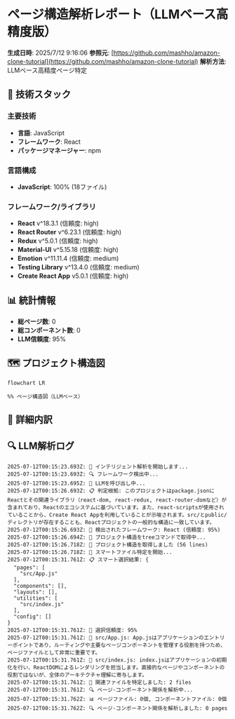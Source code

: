 # ページ構造解析レポート（LLMベース高精度版）

**生成日時**: 2025/7/12 9:16:06
**参照元**: [https://github.com/mashho/amazon-clone-tutorial](https://github.com/mashho/amazon-clone-tutorial)
**解析方法**: LLMベース高精度ページ特定

## 🚀 技術スタック

### 主要技術
- **言語**: JavaScript
- **フレームワーク**: React
- **パッケージマネージャー**: npm

### 言語構成
- **JavaScript**: 100% (18ファイル)

### フレームワーク/ライブラリ
- **React** v^18.3.1 (信頼度: high)
- **React Router** v^6.23.1 (信頼度: high)
- **Redux** v^5.0.1 (信頼度: high)
- **Material-UI** v^5.15.18 (信頼度: high)
- **Emotion** v^11.11.4 (信頼度: medium)
- **Testing Library** v^13.4.0 (信頼度: medium)
- **Create React App** v5.0.1 (信頼度: high)

## 📊 統計情報

- **総ページ数**: 0
- **総コンポーネント数**: 0
- **LLM信頼度**: 95%

## 🗺️ プロジェクト構造図

```mermaid
flowchart LR

%% ページ構造図（LLMベース）

```

## 📄 詳細内訳

## 🔍 LLM解析ログ

```
2025-07-12T00:15:23.693Z: 🧠 インテリジェント解析を開始します...
2025-07-12T00:15:23.693Z: 🔍 フレームワーク検出中...
2025-07-12T00:15:23.695Z: 🧠 LLMを呼び出し中...
2025-07-12T00:15:26.693Z: 📋 判定根拠: このプロジェクトはpackage.jsonにReactとその関連ライブラリ（react-dom, react-redux, react-router-domなど）が含まれており、Reactのエコシステムに基づいています。また、react-scriptsが使用されていることから、Create React Appを利用していることが示唆されます。src/とpublic/ディレクトリが存在することも、Reactプロジェクトの一般的な構造に一致しています。
2025-07-12T00:15:26.693Z: 🎯 検出されたフレームワーク: React (信頼度: 95%)
2025-07-12T00:15:26.694Z: 📂 プロジェクト構造をtreeコマンドで取得中...
2025-07-12T00:15:26.718Z: 📂 プロジェクト構造を取得しました (56 lines)
2025-07-12T00:15:26.718Z: 📄 スマートファイル特定を開始...
2025-07-12T00:15:31.761Z: 📋 スマート選択結果: {
  "pages": [
    "src/App.js"
  ],
  "components": [],
  "layouts": [],
  "utilities": [
    "src/index.js"
  ],
  "config": []
}
2025-07-12T00:15:31.761Z: 🎯 選択信頼度: 95%
2025-07-12T00:15:31.761Z: 📝 src/App.js: App.jsはアプリケーションのエントリーポイントであり、ルーティングや主要なページコンポーネントを管理する役割を持つため、ページファイルとして非常に重要です。
2025-07-12T00:15:31.761Z: 📝 src/index.js: index.jsはアプリケーションの初期化を行い、ReactDOMによるレンダリングを担当します。直接的なページやコンポーネントの役割ではないが、全体のアーキテクチャ理解に寄与します。
2025-07-12T00:15:31.761Z: 📄 関連ファイルを特定しました: 2 files
2025-07-12T00:15:31.761Z: 🔍 ページ-コンポーネント関係を解析中...
2025-07-12T00:15:31.762Z: 📊 ページファイル: 0個, コンポーネントファイル: 0個
2025-07-12T00:15:31.762Z: 🔍 ページ-コンポーネント関係を解析しました: 0 pages
```